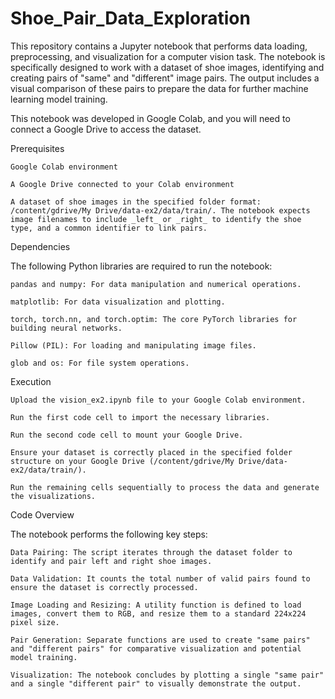 # Shoe_Pair_Data_Exploration
This repository contains a Jupyter notebook that performs data loading, preprocessing, and visualization for a computer vision task. The notebook is specifically designed to work with a dataset of shoe images, identifying and creating pairs of "same" and "different" image pairs.
The output includes a visual comparison of these pairs to prepare the data for further machine learning model training.

This notebook was developed in Google Colab, and you will need to connect a Google Drive to access the dataset.

Prerequisites

    Google Colab environment

    A Google Drive connected to your Colab environment

    A dataset of shoe images in the specified folder format: /content/gdrive/My Drive/data-ex2/data/train/. The notebook expects image filenames to include _left_ or _right_ to identify the shoe type, and a common identifier to link pairs.

Dependencies

The following Python libraries are required to run the notebook:

    pandas and numpy: For data manipulation and numerical operations.

    matplotlib: For data visualization and plotting.

    torch, torch.nn, and torch.optim: The core PyTorch libraries for building neural networks.

    Pillow (PIL): For loading and manipulating image files.

    glob and os: For file system operations.

Execution

    Upload the vision_ex2.ipynb file to your Google Colab environment.

    Run the first code cell to import the necessary libraries.

    Run the second code cell to mount your Google Drive.

    Ensure your dataset is correctly placed in the specified folder structure on your Google Drive (/content/gdrive/My Drive/data-ex2/data/train/).

    Run the remaining cells sequentially to process the data and generate the visualizations.

Code Overview

The notebook performs the following key steps:

    Data Pairing: The script iterates through the dataset folder to identify and pair left and right shoe images.

    Data Validation: It counts the total number of valid pairs found to ensure the dataset is correctly processed.

    Image Loading and Resizing: A utility function is defined to load images, convert them to RGB, and resize them to a standard 224x224 pixel size.

    Pair Generation: Separate functions are used to create "same pairs" and "different pairs" for comparative visualization and potential model training.

    Visualization: The notebook concludes by plotting a single "same pair" and a single "different pair" to visually demonstrate the output.

